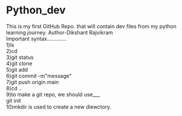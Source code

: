 # Python_dev
This is my first GitHub Repo. that will contain dev files from my python learning journey.
Author-Dikshant Rajvikram
<br>
Important syntax.............<br>
1)ls
<br>
2)cd
<br>
3)git status
<br>
4)git clone
<br>
5)git add
<br>
6)git commit -m"message"
<br>
7)git push origin main
<br>
8)cd ..
<br>
9)to make a git repo, we should use___ <br>
git init
<br>
10)mkdir is used to create a new diewctory.
